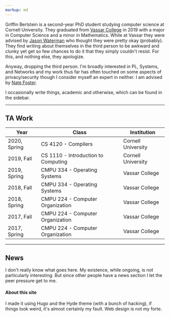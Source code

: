 ```yaml
---
markup: md
---
```


Griffin Berlstein is a second-year PhD student studying computer science at
Cornell University. They graduated from [Vassar College](https://www.vassar.edu/)
in 2019 with a major in Computer Science and a minor in Mathematics. While at
Vassar they were advised by
[Jason Waterman](https://www.vassar.edu/faculty/jawaterman/)
who thought they were pretty okay (probably). They find writing
about themselves in the third person to be awkward and clunky yet get so few
chances to do it that they simply couldn't resist. For this, and nothing else,
they apologize.

Anyway, dropping the third person. I'm broadly interested in PL, Systems, and
Networks and my work thus far has often touched on some aspects of
privacy/security though I consider myself an expert in neither. I am advised by
[Nate Foster](https://www.cs.cornell.edu/~jnfoster/).

I occasionally write things, academic and otherwise, which can be found in the
sidebar.

---

## TA Work

| Year           | Class                            |  Institution    |
-----------------|----------------------------------|-----------------|
| 2020, Spring   | CS 4120 - Compilers              | Cornell University |
| 2019, Fall     | CS 1110 - Introduction to Computing | Cornell University|
| 2019, Spring   | CMPU 334 - Operating Systems     | Vassar College  |
| 2018, Fall     | CMPU 334 - Operating Systems     | Vassar College  |
| 2018, Spring   | CMPU 224 - Computer Organization | Vassar College  |
| 2017, Fall     | CMPU 224 - Computer Organization | Vassar College  |
| 2017, Spring   | CMPU 224 - Computer Organization | Vassar College  |

---

## News

I don't really know what goes here. My existence, while ongoing, is not
particularly interesting. But since other people have a news section I let the
peer pressure get to me.


#### About this site

I made it using Hugo and the Hyde theme (with a bunch of hacking), if things
look weird, it's almost certainly my fault. Web design is not my forte.

